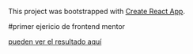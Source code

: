 This project was bootstrapped with [Create React App](https://github.com/facebook/create-react-app).

#primer ejericio de frontend mentor

[pueden ver el resultado aquí](https://ces1508.github.io/prices-component/) 

